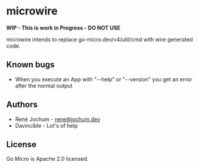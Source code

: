 # microwire

**WIP - This is work in Progress - DO NOT USE**

microwire intends to replace go-micro.dev/v4/util/cmd with wire generated code.

## Known bugs

- When you execute an App with "--help" or "--version" you get an error after the normal output

## Authors

- René Jochum - rene@jochum.dev
- Davincible - Lot's of help

## License

Go Micro is Apache 2.0 licensed.